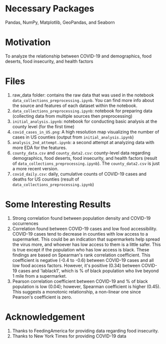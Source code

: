# Necessary Packages
Pandas, NumPy, Matplotlib, GeoPandas, and Seaborn

# Motivation
To analyze the relationship between COVID-19 and demographics, food deserts, food insecurity, and health factors


# Files
1. raw_data folder: contains the raw data that was used in the notebook `data_collections_preprocessing.ipynb`. You can find more info about the source and features of each dataset within the notebook.
2. `data_collections_preprocessing.ipynb`: notebook for preparing data (collecting data from multiple sources then preprocessing)
3. `initial_analysis.ipynb`: notebook for conducting basic analysis at the county level (for the first time)
4. `covid_cases_in_US.png`: A high resolution map visualizing the number of cases in US counties (output from `initial_analysis.ipynb`)
5. `analysis_2nd_attempt.ipynb`: a second attempt at analyzing data with more EDA for the features.
6. `county_data.csv` and `county_data2.csv`: county-level data regarding demographics, food deserts, food insecurity, and health factors (result of `data_collections_preprocessing.ipynb`). The `county_data2.csv` is just a more recent version.
7. `covid_daily.csv`: daily, cumulative counts of COVID-19 cases and deaths for US counties (result of `data_collections_preprocessing.ipynb`)

# Some Interesting Results
1. Strong correlation found between population density and COVID-19 occurrences
2. Correlation found between COVID-19 cases and low food accessibility. COVID-19 cases tend to decrease in counties with low access to a supermarket. This could be an indication that supermarkets help spread the virus more, and whoever has low access to them is a little safer. This is true except if the population who has low access is black. These findings are based on  Spearman's rank correlation coefficient. This coefficient is negative (-0.4 to -0.6) between COVID-19 cases and all low food access factors. However, it's positive (0.34) between COVID-19 cases and 'lablack1', which is % of black population who live beyond 1 mile from a supermarket.
3. Pearson correlation coefficient between COVID-19 and % of black population is low (0.04); however, Spearman coefficient is higher (0.45). This suggests a monotonic relationship, a non-linear one since Pearson's coefficient is zero.

# Acknowledgement
1. Thanks to FeedingAmerica for providing data regarding food insecurity.
2. Thanks to New York Times for providing COVID-19 data
